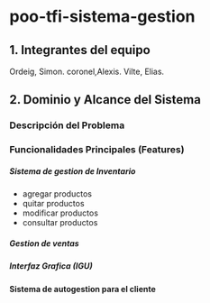 # poo-tfi-sistema-gestion

## 1. Integrantes del equipo
Ordeig, Simon.
coronel,Alexis.
Vilte, Elias.

## 2. Dominio y Alcance del Sistema 

### Descripción del Problema 

### Funcionalidades Principales (Features) 

##### Sistema de gestion de Inventario 
- agregar productos
- quitar productos
- modificar productos
- consultar productos
##### Gestion de ventas

##### Interfaz Grafica (IGU)

#### Sistema de autogestion para el cliente

